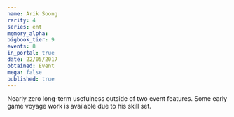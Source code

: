 ```yaml
---
name: Arik Soong
rarity: 4
series: ent
memory_alpha:
bigbook_tier: 9
events: 8
in_portal: true
date: 22/05/2017
obtained: Event
mega: false
published: true
---
```


Nearly zero long-term usefulness outside of two event features. Some early game voyage work is available due to his skill set.
